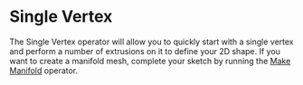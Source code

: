 # Single Vertex

The Single Vertex operator will allow you to quickly start with a single vertex and perform a number of extrusions on it to define your 2D shape. If you want to create a manifold mesh, complete your sketch by running the [Make Manifold](/sketching/make-manifold) operator.
